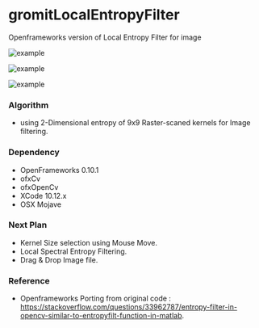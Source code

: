 # gromitLocalEntropyFilter
Openframeworks version of Local Entropy Filter for image

![ example]( https://github.com/bemoregt/gromitLocalEntropyFilter/blob/master/result.png "example")

![ example]( https://github.com/bemoregt/gromitLocalEntropyFilter/blob/master/test2.png "example")

![ example]( https://github.com/bemoregt/gromitLocalEntropyFilter/blob/master/skin2.png "example")

### Algorithm
- using 2-Dimensional entropy of 9x9 Raster-scaned kernels for Image filtering.

### Dependency
- OpenFrameworks 0.10.1
- ofxCv
- ofxOpenCv
- XCode 10.12.x
- OSX Mojave

### Next Plan
- Kernel Size selection using Mouse Move.
- Local Spectral Entropy Filtering. 
- Drag & Drop Image file.

### Reference
- Openframeworks Porting from original code : https://stackoverflow.com/questions/33962787/entropy-filter-in-opencv-similar-to-entropyfilt-function-in-matlab.
